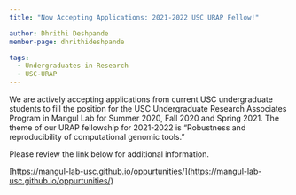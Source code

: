 ```yaml
---
title: "Now Accepting Applications: 2021-2022 USC URAP Fellow!"

author: Dhrithi Deshpande
member-page: dhrithideshpande

tags:
  - Undergraduates-in-Research
  - USC-URAP
---
```


We are actively accepting applications from current USC undergraduate students to fill the position for the USC Undergraduate Research Associates Program in Mangul Lab for Summer 2020, Fall 2020 and Spring 2021. 
The theme of our URAP fellowship for 2021-2022 is “Robustness and reproducibility of computational genomic tools.” 

Please review the link below for additional information. 

[https://mangul-lab-usc.github.io/oppurtunities/](https://mangul-lab-usc.github.io/oppurtunities/)
